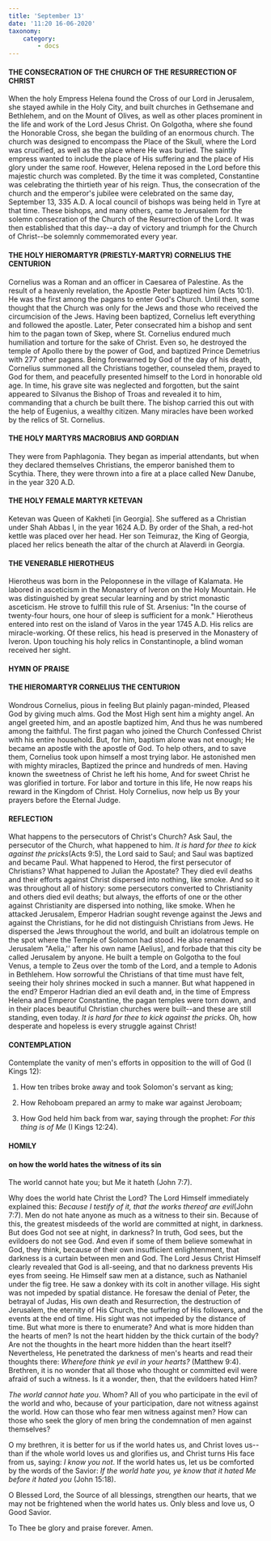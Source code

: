 ```yaml
---
title: 'September 13'
date: '11:20 16-06-2020'
taxonomy:
    category:
        - docs
---
```


#### THE CONSECRATION OF THE CHURCH OF THE RESURRECTION OF CHRIST

When the holy Empress Helena found the Cross of our Lord in Jerusalem, she stayed awhile in the Holy City, and built churches in Gethsemane and Bethlehem, and on the Mount of Olives, as well as other places prominent in the life and work of the Lord Jesus Christ. On Golgotha, where she found the Honorable Cross, she began the building of an enormous church. The church was designed to encompass the Place of the Skull, where the Lord was crucified, as well as the place where He was buried. The saintly empress wanted to include the place of His suffering and the place of His glory under the same roof. However, Helena reposed in the Lord before this majestic church was completed. By the time it was completed, Constantine was celebrating the thirtieth year of his reign. Thus, the consecration of the church and the emperor's jubilee were celebrated on the same day, September 13, 335 A.D. A local council of bishops was being held in Tyre at that time. These bishops, and many others, came to Jerusalem for the solemn consecration of the Church of the Resurrection of the Lord. It was then established that this day--a day of victory and triumph for the Church of Christ--be solemnly commemorated every year.

#### THE HOLY HIEROMARTYR (PRIESTLY-MARTYR) CORNELIUS THE CENTURION

Cornelius was a Roman and an officer in Caesarea of Palestine. As the result of a heavenly revelation, the Apostle Peter baptized him (Acts 10:1). He was the first among the pagans to enter God's Church. Until then, some thought that the Church was only for the Jews and those who received the circumcision of the Jews. Having been baptized, Cornelius left everything and followed the apostle. Later, Peter consecrated him a bishop and sent him to the pagan town of Skep, where St. Cornelius endured much humiliation and torture for the sake of Christ. Even so, he destroyed the temple of Apollo there by the power of God, and baptized Prince Demetrius with 277 other pagans. Being forewarned by God of the day of his death, Cornelius summoned all the Christians together, counseled them, prayed to God for them, and peacefully presented himself to the Lord in honorable old age. In time, his grave site was neglected and forgotten, but the saint appeared to Silvanus the Bishop of Troas and revealed it to him, commanding that a church be built there. The bishop carried this out with the help of Eugenius, a wealthy citizen. Many miracles have been worked by the relics of St. Cornelius.

#### THE HOLY MARTYRS MACROBIUS AND GORDIAN

They were from Paphlagonia. They began as imperial attendants, but when they declared themselves Christians, the emperor banished them to Scythia. There, they were thrown into a fire at a place called New Danube, in the year 320 A.D.

#### THE HOLY FEMALE MARTYR KETEVAN

Ketevan was Queen of Kakheti [in Georgia]. She suffered as a Christian under Shah Abbas I, in the year 1624 A.D. By order of the Shah, a red-hot kettle was placed over her head. Her son Teimuraz, the King of Georgia, placed her relics beneath the altar of the church at Alaverdi in Georgia.

#### THE VENERABLE HIEROTHEUS

Hierotheus was born in the Peloponnese in the village of Kalamata. He labored in asceticism in the Monastery of Iveron on the Holy Mountain. He was distinguished by great secular learning and by strict monastic asceticism. He strove to fulfill this rule of St. Arsenius: "In the course of twenty-four hours, one hour of sleep is sufficient for a monk." Hierotheus entered into rest on the island of Varos in the year 1745 A.D. His relics are miracle-working. Of these relics, his head is preserved in the Monastery of Iveron. Upon touching his holy relics in Constantinople, a blind woman received her sight.


#### HYMN OF PRAISE
#### 
#### THE HIEROMARTYR CORNELIUS THE CENTURION

Wondrous Cornelius, pious in feeling
But plainly pagan-minded,
Pleased God by giving much alms.
God the Most High sent him a mighty angel.
An angel greeted him, and an apostle baptized him,
And thus he was numbered among the faithful.
The first pagan who joined the Church
Confessed Christ with his entire household.
But, for him, baptism alone was not enough;
He became an apostle with the apostle of God.
To help others, and to save them,
Cornelius took upon himself a most trying labor.
He astonished men with mighty miracles,
Baptized the prince and hundreds of men.
Having known the sweetness of Christ he left his home,
And for sweet Christ he was glorified in torture.
For labor and torture in this life,
He now reaps his reward in the Kingdom of Christ.
Holy Cornelius, now help us
By your prayers before the Eternal Judge.
#### REFLECTION


What happens to the persecutors of Christ's Church? Ask Saul, the persecutor of the Church, what happened to him. *It is hard for thee to kick against the pricks*(Acts 9:5), the Lord said to Saul; and Saul was baptized and became Paul. What happened to Herod, the first persecutor of Christians? What happened to Julian the Apostate? They died evil deaths and their efforts against Christ dispersed into nothing, like smoke. And so it was throughout all of history: some persecutors converted to Christianity and others died evil deaths; but always, the efforts of one or the other against Christianity are dispersed into nothing, like smoke. When he attacked Jerusalem, Emperor Hadrian sought revenge against the Jews and against the Christians, for he did not distinguish Christians from Jews. He dispersed the Jews throughout the world, and built an idolatrous temple on the spot where the Temple of Solomon had stood. He also renamed Jerusalem "Aelia,'' after his own name [Aelius], and forbade that this city be called Jerusalem by anyone. He built a temple on Golgotha to the foul Venus, a temple to Zeus over the tomb of the Lord, and a temple to Adonis in Bethlehem. How sorrowful the Christians of that time must have felt, seeing their holy shrines mocked in such a manner. But what happened in the end? Emperor Hadrian died an evil death and, in the time of Empress Helena and Emperor Constantine, the pagan temples were torn down, and in their places beautiful Christian churches were built--and these are still standing, even today. *It is hard for thee to kick against the pricks*. Oh, how desperate and hopeless is every struggle against Christ!



#### CONTEMPLATION


Contemplate the vanity of men's efforts in opposition to the will of God (I Kings 12):

1.  How ten tribes broke away and took Solomon's servant as king;

1.  How Rehoboam prepared an army to make war against Jeroboam;

1.  How God held him back from war, saying through the prophet: *For this thing is of Me* (I Kings 12:24).



#### HOMILY


#### on how the world hates the witness of its sin

The world cannot hate you; but Me it hateth (John 7:7).

Why does the world hate Christ the Lord? The Lord Himself immediately explained this: *Because I testify of it, that the works thereof are evil*(John 7:7). Men do not hate anyone as much as a witness to their sin. Because of this, the greatest misdeeds of the world are committed at night, in darkness. But does God not see at night, in darkness? In truth, God sees, but the evildoers do not see God. And even if some of them believe somewhat in God, they think, because of their own insufficient enlightenment, that darkness is a curtain between men and God. The Lord Jesus Christ Himself clearly revealed that God is all-seeing, and that no darkness prevents His eyes from seeing. He Himself saw men at a distance, such as Nathaniel under the fig tree. He saw a donkey with its colt in another village. His sight was not impeded by spatial distance. He foresaw the denial of Peter, the betrayal of Judas, His own death and Resurrection, the destruction of Jerusalem, the eternity of His Church, the suffering of His followers, and the events at the end of time. His sight was not impeded by the distance of time. But what more is there to enumerate? And what is more hidden than the hearts of men? Is not the heart hidden by the thick curtain of the body? Are not the thoughts in the heart more hidden than the heart itself? Nevertheless, He penetrated the darkness of men's hearts and read their thoughts there: *Wherefore think ye evil in your hearts?* (Matthew 9:4). Brethren, it is no wonder that all those who thought or committed evil were afraid of such a witness. Is it a wonder, then, that the evildoers hated Him?

*The world cannot hate you*. Whom? All of you who participate in the evil of the world and who, because of your participation, dare not witness against the world. How can those who fear men witness against men? How can those who seek the glory of men bring the condemnation of men against themselves?

O my brethren, it is better for us if the world hates us, and Christ loves us--than if the whole world loves us and glorifies us, and Christ turns His face from us, saying: *I know you not*. If the world hates us, let us be comforted by the words of the Savior: *If the world hate you, ye know that it hated Me before it hated you* (John 15:18).

O Blessed Lord, the Source of all blessings, strengthen our hearts, that we may not be frightened when the world hates us. Only bless and love us, O Good Savior.

To Thee be glory and praise forever. Amen.
